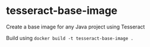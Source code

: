 # tesseract-base-image

Create a base image for any Java project using Tesseract

Build using  `docker build -t tesseract-base-image .`
